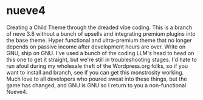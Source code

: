 # nueve4
Creating a Child Theme through the dreaded vibe coding. This is a branch of neve 3.8 without a bunch of upsells and integrating premium plugins into the base theme. Hyper functional and ultra-premium theme that no longer depends on passive income after development hours are over. Write on GNU, ship on GNU. I've used a bunch of the coding LLM's head to head on this one to get it straight, but we're still in troubleshooting stages. I'd hate to run afoul during my wholesale theft of the Wordpress.org folks, so if you want to install and branch, see if you can get this monstrosity working. Much love to all developers who poured sweat into these things, but the game has changed, and GNU is GNU so I return to you a non-functional Nueve4.
